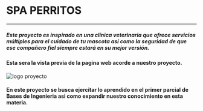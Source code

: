 # SPA PERRITOS
---------------------------
##### Este proyecto es inspirado en una clínica veterinaria que ofrece servicios múltiples para el cuidado de tu mascota así como la seguridad de que ese compañero fiel siempre estará en su mejor versión.

#### Esta sera la vista previa de la pagina web acorde a nuestro proyecto.

![logo proyecto](https://1.bp.blogspot.com/-x4RvZgIET7Q/X5GC40Ir2BI/AAAAAAAAGL0/6QX8j6ePXN4aEtKegYCIrP6HEMjSwJU6QCLcBGAsYHQ/w629-h334/ProyectoBI.PNG)

#### En este proyecto se busca ejercitar lo aprendido en el primer parcial de Bases de Ingenieria asi como expandir nuestro conocimiento en esta materia.
